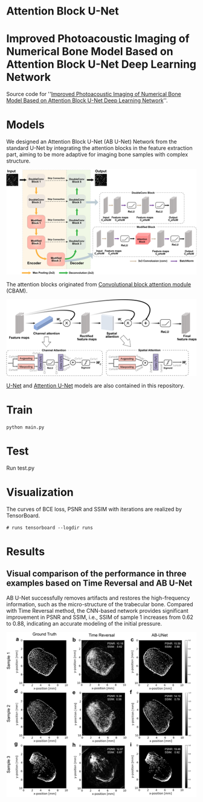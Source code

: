# Attention Block U-Net
# Improved Photoacoustic Imaging of Numerical Bone Model Based on Attention Block U-Net Deep Learning Network

Source code for ''[Improved Photoacoustic Imaging of Numerical Bone Model Based on Attention Block U-Net Deep Learning Network](https://www.mdpi.com/2076-3417/10/22/8089)''.

# Models

We designed an Attention Block U-Net (AB U-Net) Network from the standard U-Net by integrating the attention blocks in the feature extraction part, aiming to be more adaptive for imaging bone samples with complex structure.

![image](https://github.com/Panpan-Chen/Attention-Block-U-net/blob/main/images/AB_UNet.png)

The attention blocks originated from [Convolutional block attention module](https://arxiv.org/abs/1807.06521) (CBAM). 	

![](https://github.com/Panpan-Chen/Attention-Block-U-net/blob/main/images/Attention_Block.png)

[U-Net](https://arxiv.org/abs/1505.04597) and [Attention U-Net](https://arxiv.org/abs/1804.03999) models are also contained in this repository.

# Train

`python main.py`

# Test

Run test.py

# Visualization

The curves of BCE loss, PSNR and SSIM with iterations are realized by TensorBoard.

`# runs
tensorboard --logdir runs`

# Results

## Visual comparison of the performance in three examples based on Time Reversal and AB U-Net

AB U-Net successfully removes artifacts and restores the high-frequency information, such as the micro-structure of the trabecular bone. Compared with Time Reversal method, the CNN-based network provides significant improvement in PSNR and SSIM, i.e., SSIM of sample 1 increases from 0.62 to 0.88, indicating an accurate modeling of the initial pressure.

![](https://github.com/Panpan-Chen/Attention-Block-U-net/blob/main/images/performance.png)
